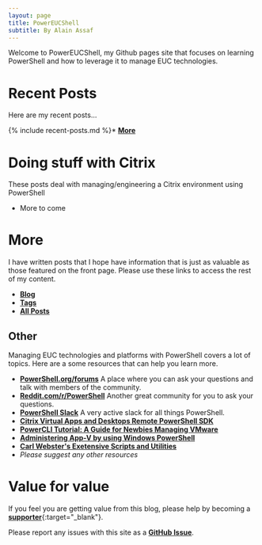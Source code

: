 ```yaml
---
layout: page
title: PowerEUCShell
subtitle: By Alain Assaf
---
```


Welcome to PowerEUCShell, my Github pages site that focuses on learning PowerShell and how to leverage it to manage EUC technologies. 

# Recent Posts

Here are my recent posts...

{% include recent-posts.md %}* [**More**](sitemap/?utm_source=blog&utm_medium=blog&utm_content=recent)

# Doing stuff with Citrix

These posts deal with managing/engineering a Citrix environment using PowerShell

* More to come

# More

I have written posts that I hope have information that is just as valuable as those featured on the front page. Please use these links to access the rest of my content.

* [**Blog**](blog/?utm_source=blog&utm_medium=blog&utm_content=more)
* [**Tags**](/tags/?utm_source=blog&utm_medium=blog&utm_content=more)
* [**All Posts**](sitemap/?utm_source=blog&utm_medium=blog&utm_content=more)

## Other

Managing EUC technologies and platforms with PowerShell covers a lot of topics. Here are a some resources that can help you learn more.

* [**PowerShell.org/forums**](https://powershell.org/forums/) A place where you can ask your questions and talk with members of the community.
* [**Reddit.com/r/PowerShell**](https://reddit.com/r/powershell) Another great community for you to ask your questions.
* [**PowerShell Slack**](http://slack.poshcode.org) A very active slack for all things PowerShell.
* [**Citrix Virtual Apps and Desktops Remote PowerShell SDK**](https://docs.citrix.com/en-us/citrix-virtual-apps-desktops-service/sdk-api.html)
* [**PowerCLI Tutorial: A Guide for Newbies Managing VMware**](https://adamtheautomator.com/powercli-tutorial/)
* [**Administering App-V by using Windows PowerShell**](https://docs.microsoft.com/en-us/windows/application-management/app-v/appv-administering-appv-with-powershell)
* [**Carl Webster's Exetensive Scripts and Utilities**](https://carlwebster.com/downloads/)
* *Please suggest any other resources*

# Value for value

If you feel you are getting value from this blog, please help by becoming a [**supporter**](https://www.paypal.me/PowerEUCShell){:target="_blank"}.

Please report any issues with this site as a [**GitHub Issue**](https://github.com/alainassaf/alainassaf.github.io/issues).
